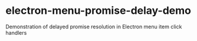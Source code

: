 # electron-menu-promise-delay-demo
Demonstration of delayed promise resolution in Electron menu item click handlers
